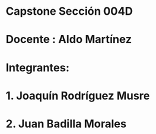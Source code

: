 # Capstone Sección 004D
# Docente : Aldo Martínez

# Integrantes:
#   1. Joaquín Rodríguez Musre
#   2. Juan Badilla Morales


